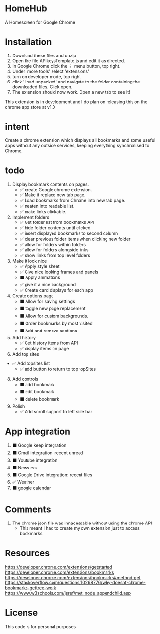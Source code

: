 # HomeHub
A Homescreen for Google Chrome

# Installation
1. Download these files and unzip
2. Open the file APIkeysTemplate.js and edit it as directed.
3. In Google Chrome click the ⋮ menu button, top right.
4. Under 'more tools' select 'extensions'
5. turn on developer mode, top right.
6. click 'Load unpacked' and navigate to the folder containing the downloaded files. Click open.
7. The extension should now work. Open a new tab to see it!

This extension is in development and I do plan on releasing this on the chrome app store at v1.0

# intent
Create a chrome extension which displays all bookmarks and some useful apps
without any outside services, keeping everything synchronised to Chrome.

# todo
1. Display bookmark contents on pages.
	- ✅ create Google chrome extension.												
	- ✅ Make it replace new tab page.													
	- ✅ Load bookmarks from Chrome into new tab page.					
	- ✅ neaten into readable list.														
	- ✅ make links clickable.																	
2. Implement folders																		
	- ✅ Get folder list from bookmarks API										
	- ✅ hide folder contents until clicked										
	- ✅ insert displayed bookmarks to second column						
	- ✅ clear previous folder items when clicking new folder 	
	- ✅ allow for folders within folders											
	- ✅ allow for folders alongside links											
	- ✅ show links from top level folders											
3. Make it look nice																			
	- ✅ Apply style sheet																			
	- ✅ Give nice looking frames and panels										
	- ⬛ Apply animations																			
	- ✅ give it a nice background															
	- ✅ Create card displays for each app											
5. Create options page																	
	- ⬛ Allow for saving settings															
	- ⬛ toggle new page replacement														
	- ⬛ Allow for custom backgrounds.													
	- ⬛ Order bookmarks by most visited												
	- ⬛ Add and remove sections																
6. Add history																						
	- ✅ Get history items from API													
	- ✅ display items on page															
7. Add top sites
  - ✅ Add topsites list
	- ✅ add button to return to top topSites									
8. Add controls																						
	- ⬛ add bookmark																					
	- ⬛ edit bookmark																					
	- ⬛ delete bookmark
8. Polish																			
	- ✅ Add scroll support to left side bar

# App integration
1. ⬛ Google keep integration																
2. ⬛ Gmail integration: recent unread												
3. ⬛ Youtube integration																		
4. ⬛ News rss																								
5. ⬛ Google Drive integration: recent files									
6. ✅ Weather																								
7. ⬛ google calendar																				

# Comments
1. The chrome json file was innacessable without using the chrome API
	- This meant I had to create my own extension just to access bookmarks

# Resources
https://developer.chrome.com/extensions/getstarted
https://developer.chrome.com/extensions/bookmarks
https://developer.chrome.com/extensions/bookmarks#method-get
https://stackoverflow.com/questions/10268776/why-doesnt-chrome-bookmarks-gettree-work
https://www.w3schools.com/jsref/met_node_appendchild.asp

# License
This code is for personal purposes
